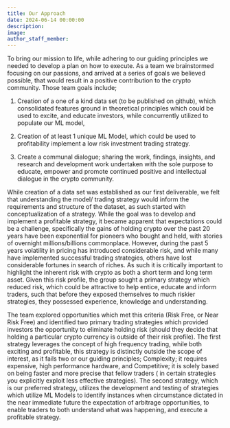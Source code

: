 ```yaml
---
title: Our Approach
date: 2024-06-14 00:00:00
description:
image:
author_staff_member:
---
```

To bring our mission to life, while adhering to our guiding principles we needed to develop a plan on how to execute. As a team we brainstormed focusing on our passions, and arrived at a series of goals we believed possible, that would result in a positive contribution to the crypto community. Those team goals include;

1) Creation of a one of a kind data set (to be published on github), which consolidated features ground in theoretical principles which could be used to excite, and educate investors, while concurrently utilized to populate our ML model,

2) Creation of at least 1 unique ML Model, which could be used to profitability implement a low risk investment trading strategy.

3) Create a communal dialogue; sharing the work, findings, insights, and research and development work undertaken with the sole purpose to educate, empower and promote continued positive and intellectual dialogue in the crypto community.

While creation of a data set was established as our first deliverable, we felt that understanding the model/ trading strategy would inform the requirements and structure of the dataset, as such started with conceptualization of a strategy. While the goal was to develop and implement a profitable strategy, it became apparent that expectations could be a challenge, specifically the gains of holding crypto over the past 20 years have been exponential for pioneers who bought and held, with stories of overnight millions/billions commonplace. However, during the past 5 years volatility in pricing has introduced considerable risk, and while many have implemented successful trading strategies, others have lost considerable fortunes in search of riches. As such it is critically important to highlight the inherent risk with crypto as both a short term and long term asset. Given this risk profile, the group sought a primary strategy which reduced risk, which could be attractive to help entice, educate and inform traders, such that before they exposed themselves to much riskier strategies, they possessed experience, knowledge and understanding.

The team explored opportunities which met this criteria (Risk Free, or Near Risk Free) and identified two primary trading strategies which provided investors the opportunity to eliminate holding risk (should they decide that holding a particular crypto currency is outside of their risk profile). The first strategy leverages the concept of high frequency trading, while both exciting and profitable, this strategy is distinctly outside the scope of interest, as it fails two or our guiding principles; Complexity; it requires expensive, high performance hardware, and Competitive; it is solely based on being faster and more precise that fellow traders ( in certain strategies you explicitly exploit less effective strategies). The second strategy, which is our preferred strategy, utilizes the development and testing of strategies which utilize ML Models to identify instances when circumstance dictated in the near immediate future the expectation of arbitrage opportunities, to enable traders to both understand what was happening, and execute a profitable strategy.